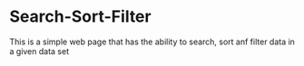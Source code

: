 # Search-Sort-Filter

This is a simple web page that has the ability to search, sort anf filter data in a given data set
